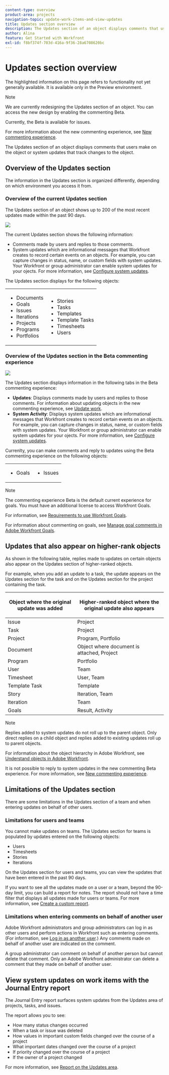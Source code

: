 ```yaml
---
content-type: overview
product-area: projects
navigation-topic: update-work-items-and-view-updates
title: Updates section overview
description: The Updates section of an object displays comments that users make on the object or system updates that track changes to the object.
author: Alina
feature: Get Started with Workfront
exl-id: f8bf374f-703d-416a-9f36-28a6708620bc
---
```

# Updates section overview

<!--take "Beta" references out when we remove the beta-->

<span class="preview">The highlighted information on this page refers to functionality not yet generally available. It is available only in the Preview environment.</span> 

>[!NOTE]
>
>We are currently redesigning the Updates section of an object. You can access the new design by enabling the commenting Beta. 
>
>Currently, the Beta is available for <span class="preview">issues</span>. 
>
>For more information about the new commenting  experience, see [New commenting experience](../updating-work-items-and-viewing-updates/unified-commenting-experience.md). 

The Updates section of an object displays comments that users make on the object or system updates that track changes to the object.

## Overview of the Updates section

The information in the Updates section is organized differently, depending on which environment you access it from. 

### Overview of the current Updates section 

The Updates section of an object shows up to 200 of the most recent updates made within the past 90 days. 

![](assets/updates-tab-before-unified-experience-for-issues.png)

The current Updates section shows the following information:

* Comments made by users and replies to those comments. 
* System updates which are informational messages that Workfront creates to record certain events on an objects. For example, you can capture changes in status, name, or custom fields with system updates. Your Workfront or group administrator can enable system updates for your ojects. For more information, see [Configure system updates](../../administration-and-setup/set-up-workfront/system-tracked-update-feeds/configure-system-updates.md).

The Updates section displays for the following objects:

<table style="table-layout:auto"> 
 <col> 
 <col> 
 <tbody> 
  <tr> 
   <td> 
    <ul> 
     <li>Documents</li> 
     <li>Goals</li> 
     <li>Issues</li> 
     <li>Iterations</li> 
     <li>Projects</li> 
     <li>Programs</li> 
     <li>Portfolios</li> 
    </ul> </td> 
   <td> 
    <ul> 
     <li>Stories</li> 
     <li>Tasks</li> 
     <li>Templates</li> 
     <li>Template Tasks</li> 
     <li>Timesheets</li> 
     <li>Users</li> 
    </ul> </td> 
  </tr> 
 </tbody> 
</table>

### Overview of the Updates section in the Beta commenting experience

![](assets/updates-tab-after-unified-experience-for-issues.png)

The Updates section displays information in the following tabs in the Beta commenting experience: 

* **Updates**: Displays comments made by users and replies to those comments. For information about updating objects in the new commenting experience, see [Update work](../updating-work-items-and-viewing-updates/update-work.md). 
* **System Activity**: Displays system updates which are informational messages that Workfront creates to record certain events on an objects. For example, you can capture changes in status, name, or custom fields with system updates. Your Workfront or group administrator can enable system updates for your ojects. For more information, see [Configure system updates](../../administration-and-setup/set-up-workfront/system-tracked-update-feeds/configure-system-updates.md).

Currenlty, you can make comments and reply to updates using the Beta commenting experience on the following objects:

<table style="table-layout:auto"> 
 <col> 
 <col> 
 <tbody> 
  <tr> 
   <td> 
    <ul> 
     <li>Goals</li> 
     </ul> </td> 
   <td> 
    <ul> 
     <li><span class="preview">Issues</span></li> 
     </ul> </td> 
  </tr> 
 </tbody> 
</table>

>[!NOTE]
>
>The commenting experience Beta is the default current experience for goals. You must have an additional license to access Workfront Goals. 
>
>For information, see [Requirements to use Workfront Goals](../../workfront-goals/goal-management/access-needed-for-wf-goals.md). 
>
>For information about commenting on goals, see [Manage goal comments in Adobe Workfront Goals](../../workfront-goals/goal-management/manage-goal-comments.md). 

## Updates that also appear on higher-rank objects

As shown in the following table, replies made to updates on certain objects also appear on the Updates section of higher-ranked objects.

For example, when you add an update to a task, the update appears on the Updates section for the task and on the Updates section for the project containing the task.

<table style="table-layout:auto"> 
 <col> 
 <col> 
 <thead> 
  <tr> 
   <th><strong>Object where the original update was added</strong> </th> 
   <th> <p><strong>Higher-ranked object where the original update also appears</strong> </p> </th> 
  </tr> 
 </thead> 
 <tbody> 
  <tr> 
   <td>Issue</td> 
   <td>Project</td> 
  </tr> 
  <tr> 
   <td>Task</td> 
   <td>Project</td> 
  </tr> 
  <tr> 
   <td>Project</td> 
   <td>Program, Portfolio</td> 
  </tr> 
  <tr data-mc-conditions=""> 
   <td>Document </td> 
   <td>Object where document is attached, Project </td> 
  </tr> 
  <tr> 
   <td>Program</td> 
   <td>Portfolio</td> 
  </tr> 
  <tr> 
   <td>User</td> 
   <td>Team</td> 
  </tr> 
  <tr> 
   <td>Timesheet</td> 
   <td>User, Team</td> 
  </tr> 
  <tr> 
   <td>Template Task</td> 
   <td>Template</td> 
  </tr> 
  <tr> 
   <td>Story</td> 
   <td>Iteration, Team</td> 
  </tr> 
  <tr> 
   <td>Iteration</td> 
   <td>Team</td> 
  </tr> 

<tr> 
   <td>Goals</td> 
   <td>Result, Activity</td> 
  </tr> 
 </tbody> 
</table>

>[!NOTE]
>
>Replies added to system updates do not roll up to the parent object. Only direct replies on a child object and replies added to existing updates roll up to parent objects.
>
>For information about the object hierarchy in Adobe Workfront, see [Understand objects in Adobe Workfront](../../workfront-basics/navigate-workfront/workfront-navigation/understand-objects.md).
>
><span class="preview"> It is not possible to reply to system updates in the new commenting Beta experience. For more information, see [New commenting experience](../updating-work-items-and-viewing-updates/unified-commenting-experience.md).</span>

## Limitations of the Updates section

There are some limitations in the Updates section of a team and when entering updates on behalf of other users. 

### Limitations for users and teams

You cannot make updates on teams. The Updates section for teams is populated by updates entered on the following objects:

* Users
* Timesheets
* Stories
* Iterations

On the Updates section for users and teams, you can view the updates that have been entered in the past 90 days.

If you want to see all the updates made on a user or a team, beyond the 90-day limit, you can build a report for notes. The report should not have a time filter that displays all updates made for users or teams. For more information, see [Create a custom report](../../reports-and-dashboards/reports/creating-and-managing-reports/create-custom-report.md).

### Limitations when entering comments on behalf of another user

Adobe Workfront administrators and group administrators can log in as other users and perform actions in Workfront such as entering comments. (For information, see [Log in as another user](../../administration-and-setup/add-users/create-and-manage-users/log-in-as-another-user.md).) Any comments made on behalf of another user are indicated on the comment.

A group administrator can comment on behalf of another person but cannot delete that comment. Only an Adobe Workfront administrator can delete a comment that they made on behalf of another user.

## View system updates on work items with the Journal Entry report

The Journal Entry report surfaces system updates from the Updates area of projects, tasks, and issues.

The report allows you to see:

* How many status changes occurred
* When a task or issue was deleted
* How values in important custom fields changed over the course of a project
* What important dates changed over the course of a project
* If priority changed over the course of a project
* If the owner of a project changed

For more information, see [Report on the Updates area](../../reports-and-dashboards/reports/creating-and-managing-reports/create-journal-entry-report.md).
